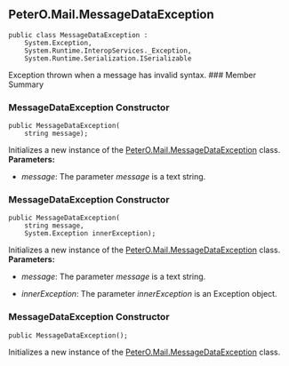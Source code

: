 ## PeterO.Mail.MessageDataException

    public class MessageDataException :
        System.Exception,
        System.Runtime.InteropServices._Exception,
        System.Runtime.Serialization.ISerializable

 Exception thrown when a message has invalid syntax.  ### Member Summary

<a id="Void_ctor_String"></a>
### MessageDataException Constructor

    public MessageDataException(
        string message);

 Initializes a new instance of the [PeterO.Mail.MessageDataException](PeterO.Mail.MessageDataException.md) class.  <b>Parameters:</b>

 * <i>message</i>: The parameter  <i>message</i>
 is a text string.

<a id="Void_ctor_String_Exception"></a>
### MessageDataException Constructor

    public MessageDataException(
        string message,
        System.Exception innerException);

 Initializes a new instance of the [PeterO.Mail.MessageDataException](PeterO.Mail.MessageDataException.md) class.  <b>Parameters:</b>

 * <i>message</i>: The parameter  <i>message</i>
 is a text string.

 * <i>innerException</i>: The parameter  <i>innerException</i>
 is an Exception object.

<a id="Void_ctor"></a>
### MessageDataException Constructor

    public MessageDataException();

 Initializes a new instance of the [PeterO.Mail.MessageDataException](PeterO.Mail.MessageDataException.md) class.
